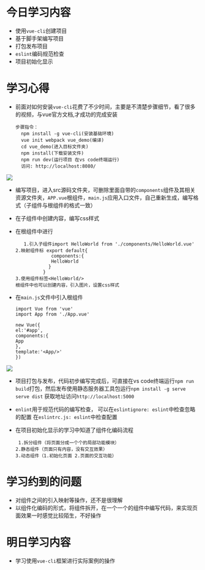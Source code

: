 # 今日学习内容

* 使用`vue-cli`创建项目
* 基于脚手架编写项目
* 打包发布项目
* `eslint`编码规范检查
* 项目初始化显示

# 学习心得

* 前面对如何安装`vue-cli`花费了不少时间，主要是不清楚步骤细节，看了很多的视频，与vue官方文档,才成功的完成安装
              
      步骤指令：
        npm install -g vue-cli(安装基础环境)
        vue init webpack vue_demo(编译)
        cd vue_demo(进入目标文件夹)
        npm install(下载安装文件)
        npm run dev(运行项目 在vs code终端运行)
        访问: http://localhost:8080/

![](http://pt1mv9q6v.bkt.clouddn.com/%E5%BE%AE%E4%BF%A1%E6%88%AA%E5%9B%BE_20190616012429.png)

* 编写项目，进入src源码文件夹，可删除里面自带的`components`组件及其相关资源文件夹，`APP.vue`根组件，`main.js`应用入口文件，自己重新生成，编写格式（子组件与根组件的格式一致）

* 在子组件中创建内容，编写css样式

* 在根组件中进行

         1.引入子组件import HelloWorld from './components/HelloWorld.vue'
      2.映射组件标 export default{
                   components:{
                   HelloWorld
                  }
                }
      3.使用组件标签<HelloWorld/>
      根组件中也可以创建内容，引入图片，设置css样式

* 在`main.js`文件中引入根组件

      import Vue from 'vue'
      import App from './App.vue'
      
      new Vue({
      el:'#app',
      components:{
      App
      },
      template:'<App/>'
      })
 
![](http://pt1mv9q6v.bkt.clouddn.com/%E5%BE%AE%E4%BF%A1%E6%88%AA%E5%9B%BE_20190616012139.png)


* 项目打包与发布，代码初步编写完成后，可直接在vs code终端运行`npm run build`打包，然后发布使用静态服务器工具包运行`npm install -g serve` `serve dist` 获取地址访问`http://localhost:5000`

*  `enlint`用于规范代码的编写检查，
可以在`eslintignore: eslint`中检查忽略的配置
在`eslintrc.js: eslint`中检查配置

* 在项目初始化显示的学习中知道了组件化编码流程
      
       1.拆分组件（将页面分成一个个的局部功能模块）
      2.静态组件（页面只有内容，没有交互效果）
      3.动态组件（1.初始化页面 2.页面的交互功能）

# 学习约到的问题

* 对组件之间的引入映射等操作，还不是很理解
* 以组件化编码的形式，将组件拆开，在一个一个的组件中编写代码，来实现页面效果一时感觉比较陌生，不好操作

# 明日学习内容

* 学习使用`vue-cli`框架进行实际案例的操作